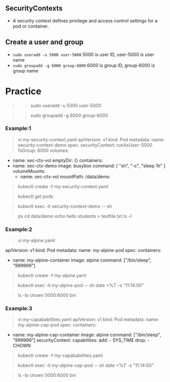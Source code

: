 ## SecurityContexts
- A security context defines privilege and access control settings for a pod or container.
## Create a user and group
- ```sudo useradd -u 5000 user-5000``` 5000 is user ID, user-5000 is user name
- ```sudo groupadd -g 6000 group-6000``` 6000 is group ID, group-6000 is group name
# Practice
>> sudo useradd -u 5000 user-5000

>> sudo groupadd -g 6000 group-6000

### Example:1 
> vi my-security-context.yaml
apiVersion: v1
kind: Pod
metadata:
  name: security-context-demo
spec:
  securityContext:
    runAsUser: 5000
    fsGroup: 6000
  volumes:
  - name: sec-ctx-vol
    emptyDir: {}
  containers:
  - name: sec-ctx-demo
    image: busybox
    command: [ "sh", "-c", "sleep 1h" ]
    volumeMounts:
    - name: sec-ctx-vol
      mountPath: /data/demo

> kubectl create -f my-security-context.yaml

> kubectl get pods

> kubectl exec -it security-context-demo -- sh

> ps
> cd data/demo
> echo hello students > testfile.txt
> ls -l

### Example:2 
> vi my-alpine.yaml

apiVersion: v1
kind: Pod
metadata:
  name: my-alpine-pod
spec:
  containers:
  - name: my-alpine-container
    image: alpine
    command: ["/bin/sleep", "999999"]

> kubectl create -f my-alpine.yaml

> kubectl exec -it my-alpine-pod -- sh
> date +%T -s "11:14:00"

> ls -la
> chown 5000:6000 bin

### Example:3 
> vi my-capababilities.yaml
apiVersion: v1
kind: Pod
metadata:
  name: my-alpine-cap-pod
spec:
  containers:
  - name: my-alpine-cap-container
    image: alpine
    command: ["/bin/sleep", "999999"]
    securityContext:
      capabilities:
        add:
        - SYS_TIME
        drop:
        - CHOWN

> kubectl create -f my-capababilities.yaml

> kubectl exec -it my-alpine-cap-pod -- sh
> date +%T -s "11:14:00"

> ls -la
> chown 5000:6000 bin

